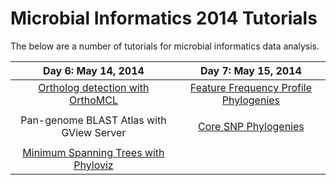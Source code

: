 Microbial Informatics 2014 Tutorials
====================================

The below are a number of tutorials for microbial informatics data analysis.

| Day 6: May 14, 2014                                             | Day 7: May 15, 2014                                                       |
|:---------------------------------------------------------------:|:-------------------------------------------------------------------------:|
| [Ortholog detection with OrthoMCL](orthomcl-tutorial/README.md) | [Feature Frequency Profile Phylogenies](ffp-phylogeny-tutorial/README.md) |
|                                                                 |                                                                           |
| Pan-genome BLAST Atlas with GView Server                        | [Core SNP Phylogenies](core-snp-tutorial/README.md)                       |
|                                                                 |                                                                           |
| [Minimum Spanning Trees with Phyloviz](mst-tutorial/README.md)  |                                                                           |
